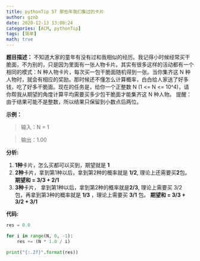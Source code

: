 ```yaml
---
title: pythonTip 57 那些年我们集过的卡片
author: gznb
date: 2020-12-13 13:08:24
categories: [ACM, pythonTip]
tags: [简单]
math: true
---
```


**题目描述：**
不知道大家的童年有没有过和我相似的经历。我记得小时候经常买干脆面，不为别的，只是因为里面有一张人物卡片。其实有很多这样的活动都有一个相同的模式：N 种人物卡片，每次买一包干脆面随机得到一张。当你集齐这 N 种人物时，就会有相应的奖励。那时候还不懂怎么计算概率，白白给人家送了好多钱，吃了好多干脆面。现在的任务是，给你一个正整数 N (1 <= N <= 10^4)，请你帮我从期望的角度计算平均需要买多少包干脆面才能集齐这 N 种人物。
提醒：由于结果可能不是整数，所以结果只保留到小数点后两位。

**示例：**

> 输入：N = 1 

> 输出：1.00



**分析:**

1. **1种**卡片，怎么买都可以买到，期望就是 **1**
2.  **2种**卡片，拿到第1种以后，拿到第2种的概率就是 **1/2**, 理论上还需要买**2**包。**期望和 = 3/3 + 2/1**
3. **3种**卡片， 拿到第1种以后，拿到第2种的概率就是**2/3**, 理论上需要买 3/2 包，再拿到第3种的概率就是 **1/3** ，理论上需要买 **3/1** 包。 **期望和 = 3/3 + 3/2 + 3/1**



**代码:**

```python
res = 0.0

for i in range(N, 0, -1):
    res += (N * 1.0 / i)

print("{:.2f}".format(res))
```
